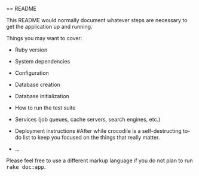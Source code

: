 == README

This README would normally document whatever steps are necessary to get the
application up and running.

Things you may want to cover:

* Ruby version

* System dependencies

* Configuration

* Database creation

* Database initialization

* How to run the test suite

* Services (job queues, cache servers, search engines, etc.)

* Deployment instructions
#After while crocodile is a self-destructing to-do list to keep you focused on the things that really matter.
* ...


Please feel free to use a different markup language if you do not plan to run
<tt>rake doc:app</tt>.
